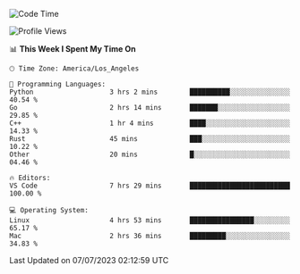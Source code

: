 <!--START_SECTION:waka-->
![Code Time](http://img.shields.io/badge/Code%20Time-468%20hrs%2019%20mins-blue)

![Profile Views](http://img.shields.io/badge/Profile%20Views-0-blue)

📊 **This Week I Spent My Time On** 

```text
🕑︎ Time Zone: America/Los_Angeles

💬 Programming Languages: 
Python                   3 hrs 2 mins        ██████████░░░░░░░░░░░░░░░   40.54 % 
Go                       2 hrs 14 mins       ███████░░░░░░░░░░░░░░░░░░   29.85 % 
C++                      1 hr 4 mins         ████░░░░░░░░░░░░░░░░░░░░░   14.33 % 
Rust                     45 mins             ███░░░░░░░░░░░░░░░░░░░░░░   10.22 % 
Other                    20 mins             █░░░░░░░░░░░░░░░░░░░░░░░░   04.46 % 

🔥 Editors: 
VS Code                  7 hrs 29 mins       █████████████████████████   100.00 % 

💻 Operating System: 
Linux                    4 hrs 53 mins       ████████████████░░░░░░░░░   65.17 % 
Mac                      2 hrs 36 mins       █████████░░░░░░░░░░░░░░░░   34.83 % 
```


 Last Updated on 07/07/2023 02:12:59 UTC
<!--END_SECTION:waka-->
